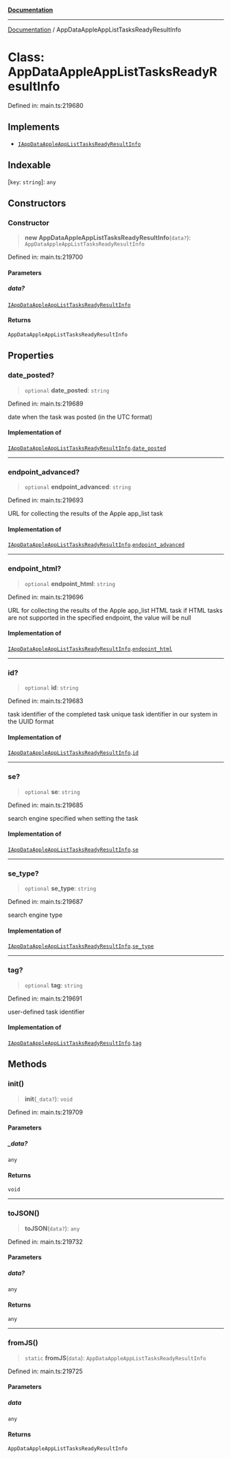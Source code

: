[**Documentation**](../README.md)

***

[Documentation](../README.md) / AppDataAppleAppListTasksReadyResultInfo

# Class: AppDataAppleAppListTasksReadyResultInfo

Defined in: main.ts:219680

## Implements

- [`IAppDataAppleAppListTasksReadyResultInfo`](../interfaces/IAppDataAppleAppListTasksReadyResultInfo.md)

## Indexable

\[`key`: `string`\]: `any`

## Constructors

### Constructor

> **new AppDataAppleAppListTasksReadyResultInfo**(`data?`): `AppDataAppleAppListTasksReadyResultInfo`

Defined in: main.ts:219700

#### Parameters

##### data?

[`IAppDataAppleAppListTasksReadyResultInfo`](../interfaces/IAppDataAppleAppListTasksReadyResultInfo.md)

#### Returns

`AppDataAppleAppListTasksReadyResultInfo`

## Properties

### date\_posted?

> `optional` **date\_posted**: `string`

Defined in: main.ts:219689

date when the task was posted (in the UTC format)

#### Implementation of

[`IAppDataAppleAppListTasksReadyResultInfo`](../interfaces/IAppDataAppleAppListTasksReadyResultInfo.md).[`date_posted`](../interfaces/IAppDataAppleAppListTasksReadyResultInfo.md#date_posted)

***

### endpoint\_advanced?

> `optional` **endpoint\_advanced**: `string`

Defined in: main.ts:219693

URL for collecting the results of the Apple app_list task

#### Implementation of

[`IAppDataAppleAppListTasksReadyResultInfo`](../interfaces/IAppDataAppleAppListTasksReadyResultInfo.md).[`endpoint_advanced`](../interfaces/IAppDataAppleAppListTasksReadyResultInfo.md#endpoint_advanced)

***

### endpoint\_html?

> `optional` **endpoint\_html**: `string`

Defined in: main.ts:219696

URL for collecting the results of the Apple app_list HTML task
if HTML tasks are not supported in the specified endpoint, the value will be null

#### Implementation of

[`IAppDataAppleAppListTasksReadyResultInfo`](../interfaces/IAppDataAppleAppListTasksReadyResultInfo.md).[`endpoint_html`](../interfaces/IAppDataAppleAppListTasksReadyResultInfo.md#endpoint_html)

***

### id?

> `optional` **id**: `string`

Defined in: main.ts:219683

task identifier of the completed task
unique task identifier in our system in the UUID format

#### Implementation of

[`IAppDataAppleAppListTasksReadyResultInfo`](../interfaces/IAppDataAppleAppListTasksReadyResultInfo.md).[`id`](../interfaces/IAppDataAppleAppListTasksReadyResultInfo.md#id)

***

### se?

> `optional` **se**: `string`

Defined in: main.ts:219685

search engine specified when setting the task

#### Implementation of

[`IAppDataAppleAppListTasksReadyResultInfo`](../interfaces/IAppDataAppleAppListTasksReadyResultInfo.md).[`se`](../interfaces/IAppDataAppleAppListTasksReadyResultInfo.md#se)

***

### se\_type?

> `optional` **se\_type**: `string`

Defined in: main.ts:219687

search engine type

#### Implementation of

[`IAppDataAppleAppListTasksReadyResultInfo`](../interfaces/IAppDataAppleAppListTasksReadyResultInfo.md).[`se_type`](../interfaces/IAppDataAppleAppListTasksReadyResultInfo.md#se_type)

***

### tag?

> `optional` **tag**: `string`

Defined in: main.ts:219691

user-defined task identifier

#### Implementation of

[`IAppDataAppleAppListTasksReadyResultInfo`](../interfaces/IAppDataAppleAppListTasksReadyResultInfo.md).[`tag`](../interfaces/IAppDataAppleAppListTasksReadyResultInfo.md#tag)

## Methods

### init()

> **init**(`_data?`): `void`

Defined in: main.ts:219709

#### Parameters

##### \_data?

`any`

#### Returns

`void`

***

### toJSON()

> **toJSON**(`data?`): `any`

Defined in: main.ts:219732

#### Parameters

##### data?

`any`

#### Returns

`any`

***

### fromJS()

> `static` **fromJS**(`data`): `AppDataAppleAppListTasksReadyResultInfo`

Defined in: main.ts:219725

#### Parameters

##### data

`any`

#### Returns

`AppDataAppleAppListTasksReadyResultInfo`
